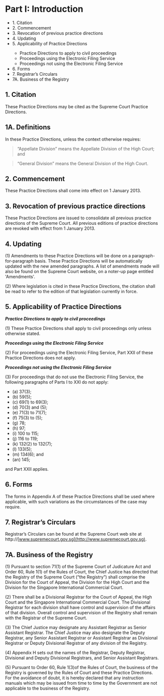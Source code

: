 # Part I: Introduction

<ul type="*">
	<li>1. Citation</li>
	<li>2. Commencement</li>
	<li>3. Revocation of previous practice directions</li>
	<li>4. Updating</li>
	<li>5. Applicability of Practice Directions</li>
		<ul>
			<li>Practice Directions to apply to civil proceedings</li>
			<li>Proceedings using the Electronic Filing Service</li>
			<li>Proceedings not using the Electronic Filing Service</li>
		</ul>
	<li>6. Forms</li>
	<li>7. Registrar’s Circulars</li>
	<li>7A. Business of the Registry  </li>
</ul>

## 1. Citation

These Practice Directions may be cited as the Supreme Court Practice Directions.

## 1A. Definitions

In these Practice Directions, unless the context otherwise requires:
>“Appellate Division” means the Appellate Division of the High Court; and

>“General Division” means the General Division of the High Court.

## 2. Commencement

These Practice Directions shall come into effect on 1 January 2013.

## 3. Revocation of previous practice directions

These Practice Directions are issued to consolidate all previous practice directions of the Supreme Court.  All previous editions of practice directions are revoked with effect from 1 January 2013.

## 4. Updating

(1) Amendments to these Practice Directions will be done on a paragraph-for-paragraph basis.  These Practice Directions will be
automatically updated with the new amended paragraphs.  A list of amendments made will also be found on the Supreme Court website, on a noter-up page entitled 'Amendments'.

(2) Where legislation is cited in these Practice Directions, the citation shall be read to refer to the edition of that legislation currently in force.

## 5. Applicability of Practice Directions

***Practice Directions to apply to civil proceedings***

(1) These Practice Directions shall apply to civil proceedings only unless otherwise stated.

***Proceedings using the Electronic Filing Service***

(2) For proceedings using the Electronic Filing Service, Part XXII of these Practice Directions does not apply.

***Proceedings not using the Electronic Filing Service***

(3) For proceedings that do not use the Electronic Filing Service, the following paragraphs of Parts I to XXI do not apply:

<ul type='*'>
	<li>(a) 37(3);</li>
	<li>(b) 59(5);</li>
	<li>(c) 69(1) to 69(3);</li>
	<li>(d) 70(3) and (5);</li>
	<li>(e) 71(3) to 71(7);</li>
	<li>(f) 75(3) to (5);</li>
	<li>(g) 78;</li>
	<li>(h) 97;</li>
	<li>(i) 100 to 115;</li>
	<li>(j) 116 to 119;</li>
	<li>(k) 132(2) to 132(7);</li>
	<li>(l) 133(5);</li>
	<li>(m) 134(6); and</li>
	<li>(an) 145;</li>
</ul>

and Part XXII applies.

## 6. Forms

The forms in Appendix A of these Practice Directions shall be used where applicable, with such variations as the circumstances of the case may require.

## 7. Registrar’s Circulars

Registrar’s Circulars can be found at the Supreme Court web site at http://[www.supremecourt.gov.sg](http://www.supremecourt.gov.sg).

## 7A. Business of the Registry

(1) Pursuant to section 71(1) of the Supreme Court of Judicature Act and Order 60, Rule 1(1) of the Rules of Court, the Chief Justice has directed that the Registry of the Supreme Court (“the Registry”) shall comprise the Division for the Court of Appeal, the Division for the High Court and the Division for the Singapore International Commercial Court.

(2) There shall be a Divisional Registrar for the Court of Appeal, the High Court and the Singapore International Commercial Court. The Divisional Registrar for each division shall have control and supervision of the affairs of that division. Overall control and supervision of the Registry shall remain with the Registrar of the Supreme Court.

(3) The Chief Justice may designate any Assistant Registrar as Senior Assistant Registrar. The Chief Justice may also designate the Deputy Registrar, any Senior Assistant Registrar or Assistant Registrar as Divisional Registrar or Deputy Divisional Registrar of any division of the Registry.

(4) Appendix H sets out the names of the Registrar, Deputy Registrar, Divisional and Deputy Divisional Registrars, and Senior Assistant Registrars.

(5) Pursuant to Order 60, Rule 1(3)of the Rules of Court, the business of the Registry is governed by the Rules of Court and these Practice Directions. For the avoidance of doubt, it is hereby declared that any instruction manuals which may be issued from time to time by the Government are not applicable to the business of the Registry.

